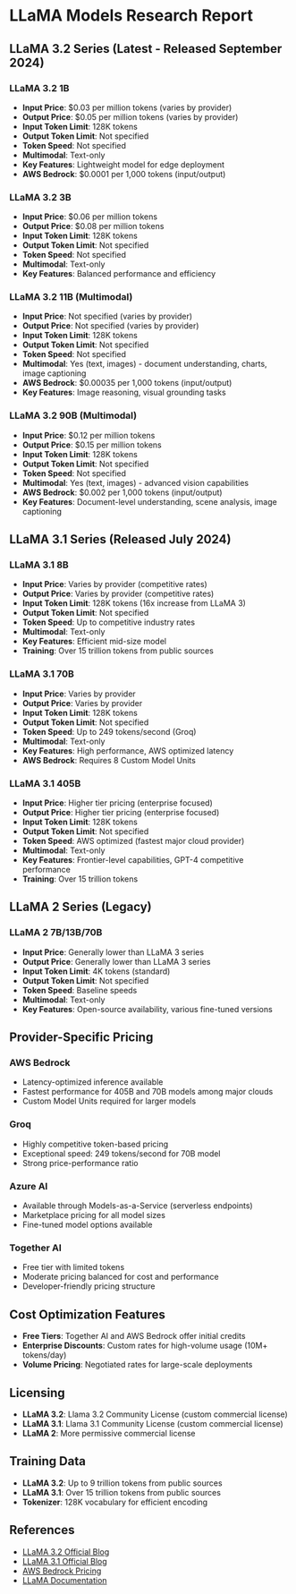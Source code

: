 # LLaMA Models Research Report

## LLaMA 3.2 Series (Latest - Released September 2024)

### LLaMA 3.2 1B
- **Input Price**: $0.03 per million tokens (varies by provider)
- **Output Price**: $0.05 per million tokens (varies by provider)  
- **Input Token Limit**: 128K tokens
- **Output Token Limit**: Not specified
- **Token Speed**: Not specified
- **Multimodal**: Text-only
- **Key Features**: Lightweight model for edge deployment
- **AWS Bedrock**: $0.0001 per 1,000 tokens (input/output)

### LLaMA 3.2 3B  
- **Input Price**: $0.06 per million tokens
- **Output Price**: $0.08 per million tokens
- **Input Token Limit**: 128K tokens
- **Output Token Limit**: Not specified
- **Token Speed**: Not specified
- **Multimodal**: Text-only
- **Key Features**: Balanced performance and efficiency

### LLaMA 3.2 11B (Multimodal)
- **Input Price**: Not specified (varies by provider)
- **Output Price**: Not specified (varies by provider)
- **Input Token Limit**: 128K tokens
- **Output Token Limit**: Not specified
- **Token Speed**: Not specified  
- **Multimodal**: Yes (text, images) - document understanding, charts, image captioning
- **AWS Bedrock**: $0.00035 per 1,000 tokens (input/output)
- **Key Features**: Image reasoning, visual grounding tasks

### LLaMA 3.2 90B (Multimodal)
- **Input Price**: $0.12 per million tokens
- **Output Price**: $0.15 per million tokens
- **Input Token Limit**: 128K tokens  
- **Output Token Limit**: Not specified
- **Token Speed**: Not specified
- **Multimodal**: Yes (text, images) - advanced vision capabilities
- **AWS Bedrock**: $0.002 per 1,000 tokens (input/output)
- **Key Features**: Document-level understanding, scene analysis, image captioning

## LLaMA 3.1 Series (Released July 2024)

### LLaMA 3.1 8B
- **Input Price**: Varies by provider (competitive rates)
- **Output Price**: Varies by provider (competitive rates)
- **Input Token Limit**: 128K tokens (16x increase from LLaMA 3)
- **Output Token Limit**: Not specified
- **Token Speed**: Up to competitive industry rates
- **Multimodal**: Text-only
- **Key Features**: Efficient mid-size model
- **Training**: Over 15 trillion tokens from public sources

### LLaMA 3.1 70B  
- **Input Price**: Varies by provider
- **Output Price**: Varies by provider
- **Input Token Limit**: 128K tokens
- **Output Token Limit**: Not specified
- **Token Speed**: Up to 249 tokens/second (Groq)
- **Multimodal**: Text-only
- **Key Features**: High performance, AWS optimized latency
- **AWS Bedrock**: Requires 8 Custom Model Units

### LLaMA 3.1 405B
- **Input Price**: Higher tier pricing (enterprise focused)
- **Output Price**: Higher tier pricing (enterprise focused)
- **Input Token Limit**: 128K tokens
- **Output Token Limit**: Not specified
- **Token Speed**: AWS optimized (fastest major cloud provider)
- **Multimodal**: Text-only
- **Key Features**: Frontier-level capabilities, GPT-4 competitive performance
- **Training**: Over 15 trillion tokens

## LLaMA 2 Series (Legacy)

### LLaMA 2 7B/13B/70B
- **Input Price**: Generally lower than LLaMA 3 series
- **Output Price**: Generally lower than LLaMA 3 series
- **Input Token Limit**: 4K tokens (standard)
- **Output Token Limit**: Not specified
- **Token Speed**: Baseline speeds
- **Multimodal**: Text-only
- **Key Features**: Open-source availability, various fine-tuned versions

## Provider-Specific Pricing

### AWS Bedrock
- Latency-optimized inference available
- Fastest performance for 405B and 70B models among major clouds
- Custom Model Units required for larger models

### Groq  
- Highly competitive token-based pricing
- Exceptional speed: 249 tokens/second for 70B model
- Strong price-performance ratio

### Azure AI
- Available through Models-as-a-Service (serverless endpoints)
- Marketplace pricing for all model sizes
- Fine-tuned model options available

### Together AI
- Free tier with limited tokens
- Moderate pricing balanced for cost and performance
- Developer-friendly pricing structure

## Cost Optimization Features
- **Free Tiers**: Together AI and AWS Bedrock offer initial credits
- **Enterprise Discounts**: Custom rates for high-volume usage (10M+ tokens/day)
- **Volume Pricing**: Negotiated rates for large-scale deployments

## Licensing
- **LLaMA 3.2**: Llama 3.2 Community License (custom commercial license)
- **LLaMA 3.1**: Llama 3.1 Community License (custom commercial license)
- **LLaMA 2**: More permissive commercial license

## Training Data
- **LLaMA 3.2**: Up to 9 trillion tokens from public sources
- **LLaMA 3.1**: Over 15 trillion tokens from public sources
- **Tokenizer**: 128K vocabulary for efficient encoding

## References
- [LLaMA 3.2 Official Blog](https://ai.meta.com/blog/llama-3-2-connect-2024-vision-edge-mobile-devices/)
- [LLaMA 3.1 Official Blog](https://ai.meta.com/blog/meta-llama-3-1/)
- [AWS Bedrock Pricing](https://aws.amazon.com/bedrock/pricing/)
- [LLaMA Documentation](https://llama.meta.com/doc/overview)